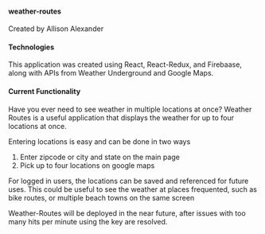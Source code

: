 <h4>weather-routes</h4>
Created by Allison Alexander

<h4>Technologies</h4>

This application was created using React, React-Redux, and Firebaase, along with APIs from Weather Underground and Google Maps.

<h4>Current Functionality</h4>

Have you ever need to see weather in multiple locations at once? Weather Routes is a useful application that displays the weather for up to four locations at once.

Entering locations is easy and can be done in two ways
<ol>
<li>Enter zipcode or city and state on the main page</li>
<li>Pick up to four locations on google maps</li>
</ol>

For logged in users, the locations can be saved and referenced for future uses.  This could be useful to see the weather at places frequented, such as bike routes, or multiple beach towns on the same screen

Weather-Routes will be deployed in the near future, after issues with too many hits per minute using the key are resolved.

